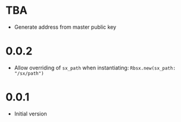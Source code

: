 # TBA

- Generate address from master public key

# 0.0.2

- Allow overriding of `sx_path` when instantiating: `Rbsx.new(sx_path: "/sx/path")`

# 0.0.1

- Initial version
